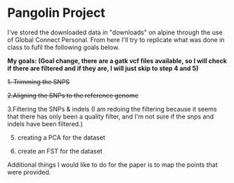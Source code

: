 # Pangolin Project
I've stored the downloaded data in "downloads" on alpine through the use of Global Connect Personal. From here I'll try to replicate what was done in class to fufil the following goals below. 

**My goals: (Goal change, there are a gatk vcf files available, so I will check if there are filtered and if they are, I will just skip to step 4 and 5)**

~~1. Trimming the SNPS~~

~~2.Aligning the SNPs to the reference genome~~

3.Filtering the SNPs & indels (I am redoing the filtering because it seems that there has only been a quality filter, and I'm not sure if the snps and indels have been filtered.)

5. creating a PCA for the dataset
 
6. create an FST for the dataset

Additional things I would like to do for the paper is to map the points that were provided. 
